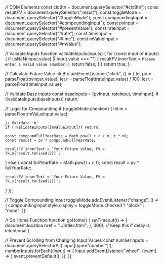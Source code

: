 // DOM Elements
const clcBtn = document.querySelector("#clcBtn");
const resultFV = document.querySelector(".result");
const toggleMode = document.querySelector("#toggleMode");
const compoundingInput = document.querySelector("#compoundingInput");
const pvInput = document.querySelector("#presentValue");
const rateInput = document.querySelector("#rate");
const timeInput = document.querySelector("#time");
const mValueInput = document.querySelector("#mValue");

// Validate Inputs
function validateInputs(inputs) {
  for (const input of inputs) {
    if (isNaN(input.value) || input.value === "") {
      resultFV.innerText = `Please enter a valid value (Number)!`;
      return false;
    }
  }
  return true;
}

// Calculate Future Value
clcBtn.addEventListener("click", () => {
  let pv = parseFloat(pvInput.value);
  let r = parseFloat(rateInput.value) / 100;
  let t = parseFloat(timeInput.value);

  // Validate Base Inputs
  const baseInputs = [pvInput, rateInput, timeInput];
  if (!validateInputs(baseInputs)) return;

  // Logic for Compounding
  if (toggleMode.checked) {
    let m = parseFloat(mValueInput.value);

    // Validate 'm'
    if (!validateInputs([mValueInput])) return;

    const compoundFullYearRate = Math.pow(1 + r / m, t * m);
    const result = pv * compoundFullYearRate;

    resultFV.innerText = `Your Future Value, FV = Tk.${result.toFixed(2)}`;
  } else {
    const fullYearRate = Math.pow(1 + r, t);
    const result = pv * fullYearRate;

    resultFV.innerText = `Your Future Value, FV = Tk.${result.toFixed(2)}`;
  }
});

// Toggle Compounding Input
toggleMode.addEventListener("change", () => {
  compoundingInput.style.display = toggleMode.checked ? "block" : "none";
});

// Go Home Function
function goHome() {
  setTimeout(() => {
    document.location.href = "../index.html";
  }, 300); // Keep this if delay is intentional
}

// Prevent Scrolling from Changing Input Values
const numberInputs = document.querySelectorAll('input[type="number"]');
numberInputs.forEach((input) => {
  input.addEventListener("wheel", (event) => {
    event.preventDefault();
  });
});
